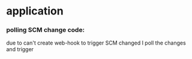 # application
### polling SCM change code:
due to can't create web-hook to trigger SCM changed I poll the changes and trigger
